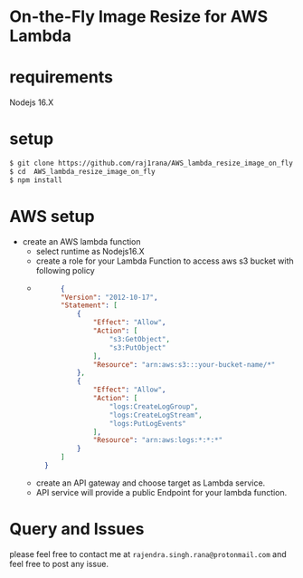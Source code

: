 # On-the-Fly Image Resize for AWS Lambda

# requirements
Nodejs 16.X

# setup
```bash
$ git clone https://github.com/raj1rana/AWS_lambda_resize_image_on_fly.git
$ cd  AWS_lambda_resize_image_on_fly
$ npm install

```

# AWS setup
- create an AWS lambda function
    - select runtime as Nodejs16.X
    - create a role  for your Lambda Function to access aws s3 bucket with following policy
    - ```json
            {
            "Version": "2012-10-17",
            "Statement": [
                {
                    "Effect": "Allow",
                    "Action": [
                        "s3:GetObject",
                        "s3:PutObject"
                    ],
                    "Resource": "arn:aws:s3:::your-bucket-name/*"
                },
                {
                    "Effect": "Allow",
                    "Action": [
                        "logs:CreateLogGroup",
                        "logs:CreateLogStream",
                        "logs:PutLogEvents"
                    ],
                    "Resource": "arn:aws:logs:*:*:*"
                }
            ]
        }
    - create an API gateway and choose target as Lambda service.
    - API service will provide a public Endpoint for your lambda function.


# Query and Issues
please feel free to contact me at ```rajendra.singh.rana@protonmail.com``` and feel free to post any issue.